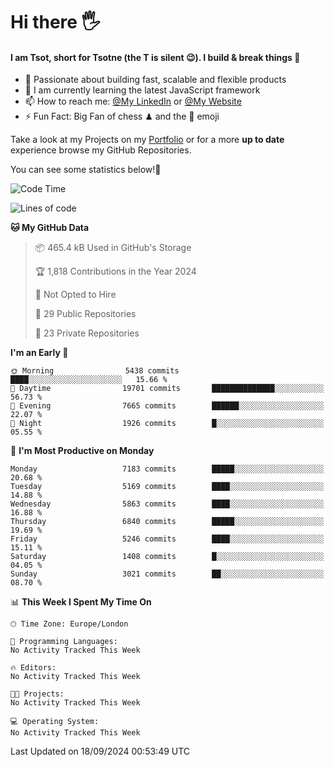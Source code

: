 # Hi there :raised_hand_with_fingers_splayed:
#### I am Tsot, short for Tsotne (the T is silent :wink:). I build & break things :space_invader:
- :telescope: Passionate about building fast, scalable and flexible products
- :seedling: I am currently learning the latest JavaScript framework 
- :mailbox: How to reach me: [@My LinkedIn](https://www.linkedin.com/in/tsotne-gvadzabia/) or [@My Website](https://tsotne.co.uk/contact)
- :zap: Fun Fact: Big Fan of chess ♟ and the 👾 emoji

Take a look at my Projects on my [Portfolio](https://tsotne.co.uk/) or for a more **up to date** experience browse my GitHub Repositories.

You can see some statistics below!:space_invader:
<!--START_SECTION:waka-->
![Code Time](http://img.shields.io/badge/Code%20Time-761%20hrs%202%20mins-blue)

![Lines of code](https://img.shields.io/badge/From%20Hello%20World%20I%27ve%20Written-12.6%20million%20lines%20of%20code-blue)

**🐱 My GitHub Data** 

> 📦 465.4 kB Used in GitHub's Storage 
 > 
> 🏆 1,818 Contributions in the Year 2024
 > 
> 🚫 Not Opted to Hire
 > 
> 📜 29 Public Repositories 
 > 
> 🔑 23 Private Repositories 
 > 
**I'm an Early 🐤** 

```text
🌞 Morning                5438 commits        ████░░░░░░░░░░░░░░░░░░░░░   15.66 % 
🌆 Daytime                19701 commits       ██████████████░░░░░░░░░░░   56.73 % 
🌃 Evening                7665 commits        ██████░░░░░░░░░░░░░░░░░░░   22.07 % 
🌙 Night                  1926 commits        █░░░░░░░░░░░░░░░░░░░░░░░░   05.55 % 
```
📅 **I'm Most Productive on Monday** 

```text
Monday                   7183 commits        █████░░░░░░░░░░░░░░░░░░░░   20.68 % 
Tuesday                  5169 commits        ████░░░░░░░░░░░░░░░░░░░░░   14.88 % 
Wednesday                5863 commits        ████░░░░░░░░░░░░░░░░░░░░░   16.88 % 
Thursday                 6840 commits        █████░░░░░░░░░░░░░░░░░░░░   19.69 % 
Friday                   5246 commits        ████░░░░░░░░░░░░░░░░░░░░░   15.11 % 
Saturday                 1408 commits        █░░░░░░░░░░░░░░░░░░░░░░░░   04.05 % 
Sunday                   3021 commits        ██░░░░░░░░░░░░░░░░░░░░░░░   08.70 % 
```


📊 **This Week I Spent My Time On** 

```text
🕑︎ Time Zone: Europe/London

💬 Programming Languages: 
No Activity Tracked This Week

🔥 Editors: 
No Activity Tracked This Week

🐱‍💻 Projects: 
No Activity Tracked This Week

💻 Operating System: 
No Activity Tracked This Week
```


 Last Updated on 18/09/2024 00:53:49 UTC
<!--END_SECTION:waka-->
